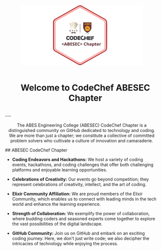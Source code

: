 <p align="center">
  <a href="" rel="noopener">
 <img height="200px" width="400px" src="assets\cclogo.png" alt="CodeChef logo"></a>
</p>
<div id="user-content-toc">
  <ul align="center">
    <summary><h1 style="display: inline-block">Welcome to CodeChef ABESEC Chapter</h1></summary>
  </ul>
</div>
---
<p align="center">The ABES Engineering College (ABESEC) CodeChef Chapter is a distinguished community on GitHub dedicated to technology and coding. We are more than just a chapter; we constitute a collective of committed problem solvers who cultivate a culture of innovation and camaraderie.
</p>
## ABESEC CodeChef Chapter

- **Coding Endeavors and Hackathons:** We host a variety of coding events, hackathons, and coding challenges that offer both challenging platforms and enjoyable learning opportunities.

- **Celebrations of Creativity:** Our events go beyond competition; they represent celebrations of creativity, intellect, and the art of coding.

- **Elixir Community Affiliation:** We are proud members of the Elixir Community, which enables us to connect with leading minds in the tech world and enhance the learning experience.

- **Strength of Collaboration:** We exemplify the power of collaboration, where budding coders and seasoned experts come together to explore the vast possibilities of the digital landscape.

- **GitHub Community:** Join us on GitHub and embark on an exciting coding journey. Here, we don't just write code; we also decipher the intricacies of technology while enjoying the process.


